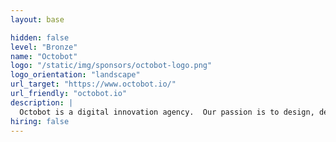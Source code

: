 ```yaml
---
layout: base

hidden: false
level: "Bronze"
name: "Octobot"
logo: "/static/img/sponsors/octobot-logo.png"
logo_orientation: "landscape"
url_target: "https://www.octobot.io/"
url_friendly: "octobot.io"
description: |
  Octobot is a digital innovation agency.  Our passion is to design, develop, and deploy custom software solutions to transform ideas into products people love.  Our team of designers and engineers have worked on a variety of projects from startups and leading companies to governments and non-profit organizations. We would love to hear your ideas!
hiring: false
---
```


